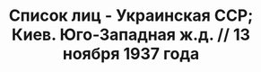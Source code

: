 ---
title: Список лиц - Украинская ССР; Киев. Юго-Западная ж.д. // 13 ноября 1937 года
description: РГАСПИ, ф.17, т.4, оп.171, дело 412, лист 187
images:
- /disk/pictures/v04/17-171-412-187.jpg
- /disk/pictures/v04/17-171-412-188.jpg
- /disk/pictures/v04/17-171-412-189.jpg
- /disk/pictures/v04/17-171-412-190.jpg
- /disk/pictures/v04/17-171-412-191.jpg
- /disk/pictures/v04/17-171-412-192.jpg
---